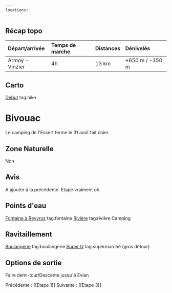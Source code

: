 ```yaml
---
locations: 
---
```

## Récap topo

| Départ/arrivée                                           | Temps de marche | Distances | Dénivelés         |
| :------------------------------------------------------- | :-------------- | :-------- | :---------------- |
| Armoy - Vinzier                                          | 4h              | 13 km     | +650 m / -350 m   |
## Carto
[Debut](geo:46.3479165,6.5195025) tag:hike
# Bivouac
Le camping de l'Essert ferme le 31 août fait chier.
## Zone Naturelle
Non
## Avis
A ajouter à la précédente. Etape vraiment ok
## Points d'eau
[Fontaine à Reyvroz](geo:46.328037,6.564864) tag:fontaine
[Rivière](geo:46.324723,6.58641) tag:rivière
Camping
## Ravitaillement
[Boulangerie](geo:46.34814359774065,6.519770299315706) tag:boulangerie
[Super U](geo:46.351989600850565,6.616889855582651) tag:supermarché (gros détour)
## Options de sortie
Faire demi-tour/Descente jusqu'à Evian

Précédente : [[Etape 1]]
Suivante : [[Etape 3]]
